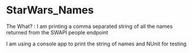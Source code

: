 # StarWars_Names

The What? : I am printing a comma separated string of all the names returned from the SWAPI people endpoint

I am using a console app to print the string of names and NUnit for testing
